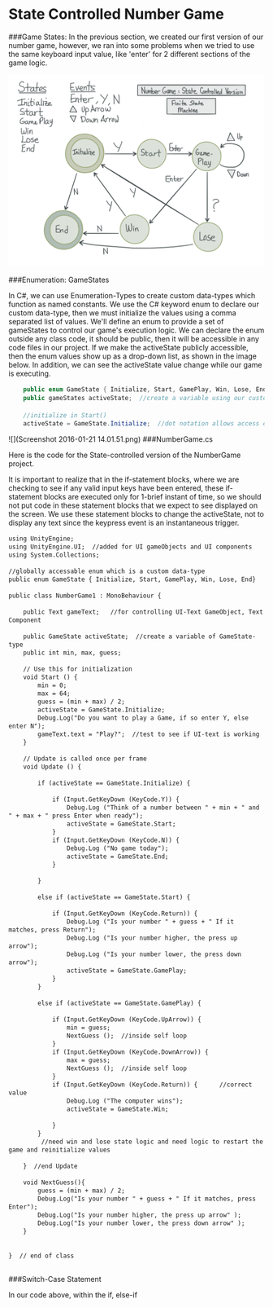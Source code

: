 # State Controlled Number Game

###Game States:
In the previous section, we created our first version of our number game, however, we ran into some problems when we tried to use the same keyboard input value, like 'enter' for 2 different sections of the game logic. 

![](numberGameFSM.png)

###Enumeration: GameStates

In C#, we can use Enumeration-Types to create custom data-types which function as named constants.  We use the C# keyword enum to declare our custom data-type, then we must initialize the values using a comma separated list of values.  We'll define an enum to provide a set of gameStates to control our game's execution logic.  We can declare the enum outside any class code, it should be public, then it will be accessible in any code files in our project. If we make the activeState publicly accessible, then the enum values show up as a drop-down list, as shown in the image below. In addition, we can see the activeState value change while our game is executing.

```java
    public enum GameState { Initialize, Start, GamePlay, Win, Lose, End}
	public gameStates activeState;  //create a variable using our custom Enumeration-type
	
	//initialize in Start() 
	activeState = GameState.Initialize;  //dot notation allows access of enum values
```

![](Screenshot 2016-01-21 14.01.51.png)
###NumberGame.cs 

Here is the code for the State-controlled version of the NumberGame project. 

It is important to realize that in the if-statement blocks, where we are checking to see if any valid input keys have been entered, these if-statement blocks are executed only for 1-brief instant of time, so we should not put code in these statement blocks that we expect to see displayed on the screen. We use these statement blocks to change the activeState, not to display any text since the keypress event is an instantaneous trigger.  
 

```
using UnityEngine;
using UnityEngine.UI;  //added for UI gameObjects and UI components
using System.Collections;

//globally accessable enum which is a custom data-type
public enum GameState { Initialize, Start, GamePlay, Win, Lose, End}

public class NumberGame1 : MonoBehaviour {

	public Text gameText;   //for controlling UI-Text GameObject, Text Component

	public GameState activeState;  //create a variable of GameState-type
	public int min, max, guess; 

	// Use this for initialization
	void Start () {
		min = 0;
		max = 64;
		guess = (min + max) / 2;
		activeState = GameState.Initialize;
		Debug.Log("Do you want to play a Game, if so enter Y, else enter N");
		gameText.text = "Play?";  //test to see if UI-text is working
	}
	
	// Update is called once per frame
	void Update () {

		if (activeState == GameState.Initialize) {
			
			if (Input.GetKeyDown (KeyCode.Y)) {
				Debug.Log ("Think of a number between " + min + " and " + max + " press Enter when ready");
				activeState = GameState.Start;
			} 
			if (Input.GetKeyDown (KeyCode.N)) {
				Debug.Log ("No game today");
				activeState = GameState.End;
			}

		}

		else if (activeState == GameState.Start) {
			
			if (Input.GetKeyDown (KeyCode.Return)) {
				Debug.Log ("Is your number " + guess + " If it matches, press Return");
				Debug.Log ("Is your number higher, the press up arrow");
				Debug.Log ("Is your number lower, the press down arrow");
                activeState = GameState.GamePlay;
			}
		}

		else if (activeState == GameState.GamePlay) {
			
			if (Input.GetKeyDown (KeyCode.UpArrow)) {
				min = guess;
				NextGuess ();  //inside self loop
			}
			if (Input.GetKeyDown (KeyCode.DownArrow)) {
				max = guess;
				NextGuess ();  //inside self loop
			}
			if (Input.GetKeyDown (KeyCode.Return)) {      //correct value
				Debug.Log ("The computer wins");
                activeState = GameState.Win;
			
			}
		}
		 //need win and lose state logic and need logic to restart the game and reinitialize values
		 
	}  //end Update

	void NextGuess(){
		guess = (min + max) / 2;
		Debug.Log("Is your number " + guess + " If it matches, press Enter");
		Debug.Log("Is your number higher, the press up arrow" );
		Debug.Log("Is your number lower, the press down arrow" );
	}


}  // end of class


```

###Switch-Case Statement

In our code above, within the if, else-if 